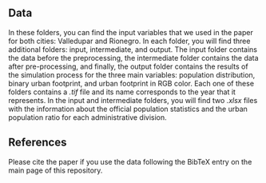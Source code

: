 ## Data
In these folders, you can find the input variables that we used in the paper for both cities: Valledupar and Rionegro. In each folder, you will find three additional folders: input, intermediate, and output. The input folder contains the data before the preprocessing, the intermediate folder contains the data after pre-processing, and finally, the output folder contains the results of the simulation process for the three main variables: population distribution, binary urban footprint, and urban footprint in RGB color. Each one of these folders contains a *.tif* file and its name corresponds to the year that it represents. In the input and intermediate folders, you will find two *.xlsx* files with the information about the official population statistics and the urban population ratio for each administrative division.

## References
Please cite the paper if you use the data following the BibTeX entry on the main page of this repository.
